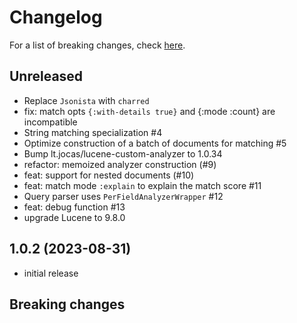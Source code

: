 # Changelog

For a list of breaking changes, check [here](#breaking-changes).

## Unreleased

- Replace `Jsonista` with `charred`
- fix: match opts `{:with-details true}` and {:mode :count} are incompatible
- String matching specialization #4
- Optimize construction of a batch of documents for matching #5
- Bump lt.jocas/lucene-custom-analyzer to 1.0.34
- refactor: memoized analyzer construction (#9)
- feat: support for nested documents (#10)
- feat: match mode `:explain` to explain the match score #11
- Query parser uses `PerFieldAnalyzerWrapper` #12
- feat: debug function #13 
- upgrade Lucene to 9.8.0

## 1.0.2 (2023-08-31)

- initial release

## Breaking changes
